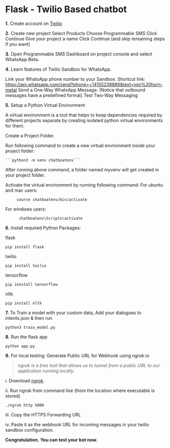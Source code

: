 # Flask - Twilio Based chatbot
**1.** Create account on [Twilio](https://www.twilio.com/try-twilio)


**2.** Create new project
    Select Products
    Choose Programmable SMS
    Click Continue
    Give your project a name
    Click Continue (and skip remaining steps if you want)

**3.** Open Programmable SMS Dashboard on project console and select WhatsApp Beta.


**4.** Learn features of Twilio Sandbox for WhatsApp.

   Link your WhatsApp phone number to your Sandbox.
   Shortcut link: https://api.whatsapp.com/send?phone=+14155238886&text=join%20horn-metal
   Send a One-Way WhatsApp Message. (Notice that outbound messages have a predefined format)
   Test Two-Way Messaging


**5.** Setup a Python Virtual Environment

   A virtual environment is a tool that helps to keep dependencies required by different projects separate by creating isolated python virtual environments for them.

   Create a Project Folder.

   Run following command to create a new virtual environment inside your project folder:
    
    ```python3 -m venv chatboatenv```
    
   After running above command, a folder named myvenv will get created in your project folder.

   Activate the virtual environment by running following command:
     For ubuntu and mac users:

         source chatboatenv/bin/activate

   For windows users:

          chatboatenv\Scripts\activate


**6.** Install required Python Packages:

   flask
   
```pip install flask```
    
   twilio

```pip install twilio```
    
   tensorflow

```pip innstall tensorflow```

   nltk
   
```pip install nltk```



**7.** To Train a model with your custom data, Add your dialogues to intents.json & then run

```python3 train_model.py```



**8.** Run the flask app

```python app.py```



**9.** For local testing: Generate Public URL for Webhook using ngrok.io

   >*ngrok is a free tool that allows us to tunnel from a public URL to our application running locally.*

   i. Download [ngrok](https://ngrok.com/download).

   ii. Run ngrok from command line (from the location where executable is stored)

```./ngrok http 5000```

   iii. Copy the HTTPS Forwarding URL

   iv. Paste it as the webhook URL for incoming messages in your twilio sandbox configuration. 


**Congratulation**, **You can test your bot now.**
